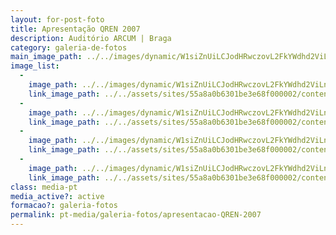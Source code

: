 ```yaml
---
layout: for-post-foto
title: Apresentação QREN 2007
description: Auditório ARCUM | Braga
category: galeria-de-fotos
main_image_path: ../../images/dynamic/W1siZnUiLCJodHRwczovL2FkYWdhd2ViLnMzLmFtYXpvbmF/pb270574f915.jpg?sha=fcf91b18550b767d
image_list: 
  - 
    image_path: ../../images/dynamic/W1siZnUiLCJodHRwczovL2FkYWdhd2ViLnMzLmFtYXpvbmF/pb270574f915.jpg?sha=fcf91b18550b767d
    link_image_path: ../../assets/sites/55a8a0b6301be3e68f000002/content_entry55a8a2cd301be39651000019/55a8a519301be3be620000f8/files/pb270574e6a5.jpg?1437122433
  - 
    image_path: ../../images/dynamic/W1siZnUiLCJodHRwczovL2FkYWdhd2ViLnMzLmFtYXpvbmF/pb27057508e9.jpg?sha=b1965952558420c1
    link_image_path: ../../assets/sites/55a8a0b6301be3e68f000002/content_entry55a8a2cd301be39651000019/55a8a519301be3be620000f9/files/pb270575e944.jpg?1437122434
  - 
    image_path: ../../images/dynamic/W1siZnUiLCJodHRwczovL2FkYWdhd2ViLnMzLmFtYXpvbmF/pb270580aaff.jpg?sha=ea57d70d9cb7cd10
    link_image_path: ../../assets/sites/55a8a0b6301be3e68f000002/content_entry55a8a2cd301be39651000019/55a8a51a301be391650000fa/files/pb270580d102.jpg?1437122435
  - 
    image_path: ../../images/dynamic/W1siZnUiLCJodHRwczovL2FkYWdhd2ViLnMzLmFtYXpvbmF/pb2705705dc3.jpg?sha=6f898b094923bb3e
    link_image_path: ../../assets/sites/55a8a0b6301be3e68f000002/content_entry55a8a2cd301be39651000019/55a8a51b301be3adea0000fb/files/pb270570e31f.jpg?1437122436
class: media-pt
media_active?: active
formacao?: galeria-fotos
permalink: pt-media/galeria-fotos/apresentacao-QREN-2007
--- 
```


